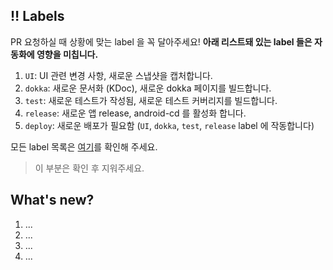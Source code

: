 ## ‼️ Labels

PR 요청하실 때 상황에 맞는 label 을 꼭 달아주세요! **아래 리스트돼 있는 label 들은 자동화에 영향을 미칩니다.**

1. `UI`: UI 관련 변경 사항, 새로운 스냅샷을 캡처합니다.
2. `dokka`: 새로운 문서화 (KDoc), 새로운 dokka 페이지를 빌드합니다.
3. `test`: 새로운 테스트가 작성됨, 새로운 테스트 커버리지를 빌드합니다.
4. `release`: 새로운 앱 release, android-cd 를 활성화 합니다.
5. `deploy`: 새로운 배포가 필요함 (`UI`, `dokka`, `test`, `release` label 에 작동합니다)

모든 label 목록은 [여기](https://github.com/sungbinland/duckie-quack-quack/labels)를 확인해 주세요.

> 이 부분은 확인 후 지워주세요.

## What's new?

1. ...
2. ...
3. ...
4. ...
